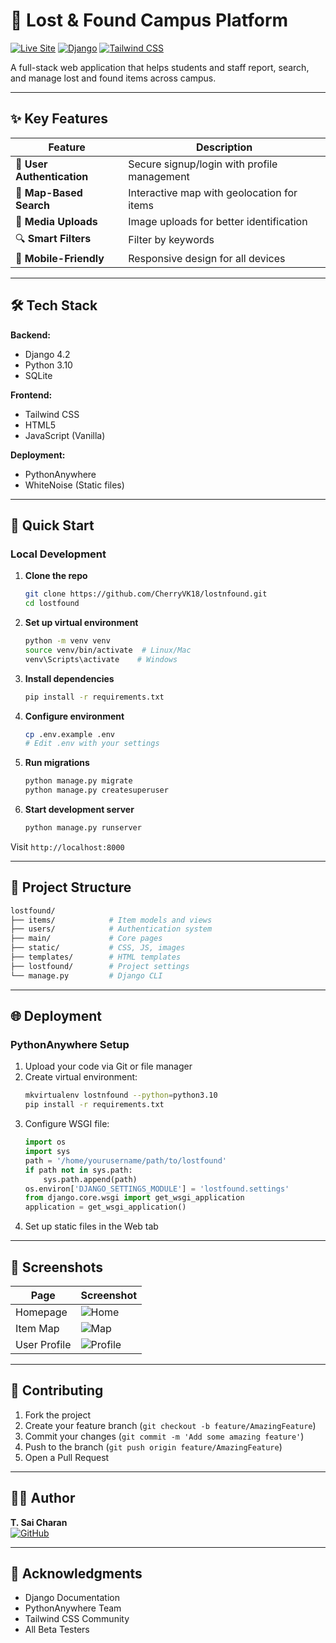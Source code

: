 
# 🧳 Lost & Found Campus Platform

[![Live Site](https://img.shields.io/badge/Live%20Site-Visit%20Now-brightgreen?style=for-the-badge&logo=python)](https://tscharan.pythonanywhere.com)
[![Django](https://img.shields.io/badge/Django-4.2-092E20?style=for-the-badge&logo=django)](https://www.djangoproject.com/)
[![Tailwind CSS](https://img.shields.io/badge/Tailwind_CSS-3.3-38B2AC?style=for-the-badge&logo=tailwind-css)](https://tailwindcss.com/)

A full-stack web application that helps students and staff report, search, and manage lost and found items across campus.

---

## ✨ Key Features

| Feature | Description |
|---------|-------------|
| 🔐 **User Authentication** | Secure signup/login with profile management |
| 📍 **Map-Based Search** | Interactive map with geolocation for items |
| 📸 **Media Uploads** | Image uploads for better identification |
| 🔍 **Smart Filters** | Filter by keywords |
| 📱 **Mobile-Friendly** | Responsive design for all devices |

---

## 🛠️ Tech Stack

**Backend:**
- Django 4.2
- Python 3.10
- SQLite

**Frontend:**
- Tailwind CSS
- HTML5
- JavaScript (Vanilla)

**Deployment:**
- PythonAnywhere
- WhiteNoise (Static files)

---

## 🚀 Quick Start

### Local Development

1. **Clone the repo**
   ```bash
   git clone https://github.com/CherryVK18/lostnfound.git
   cd lostfound
   ```

2. **Set up virtual environment**
   ```bash
   python -m venv venv
   source venv/bin/activate  # Linux/Mac
   venv\Scripts\activate    # Windows
   ```

3. **Install dependencies**
   ```bash
   pip install -r requirements.txt
   ```

4. **Configure environment**
   ```bash
   cp .env.example .env
   # Edit .env with your settings
   ```

5. **Run migrations**
   ```bash
   python manage.py migrate
   python manage.py createsuperuser
   ```

6. **Start development server**
   ```bash
   python manage.py runserver
   ```

Visit `http://localhost:8000`

---

## 📂 Project Structure

```bash
lostfound/
├── items/            # Item models and views
├── users/            # Authentication system
├── main/             # Core pages
├── static/           # CSS, JS, images
├── templates/        # HTML templates
├── lostfound/        # Project settings
└── manage.py         # Django CLI
```

---

## 🌐 Deployment

### PythonAnywhere Setup

1. Upload your code via Git or file manager
2. Create virtual environment:
   ```bash
   mkvirtualenv lostnfound --python=python3.10
   pip install -r requirements.txt
   ```
3. Configure WSGI file:
   ```python
   import os
   import sys
   path = '/home/yourusername/path/to/lostfound'
   if path not in sys.path:
       sys.path.append(path)
   os.environ['DJANGO_SETTINGS_MODULE'] = 'lostfound.settings'
   from django.core.wsgi import get_wsgi_application
   application = get_wsgi_application()
   ```
4. Set up static files in the Web tab

---

## 📸 Screenshots

| Page | Screenshot |
|------|------------|
| Homepage | ![Home](./ss/home.jpg) |
| Item Map | ![Map](./ss/map.jpg) |
| User Profile | ![Profile](./ss/profile.jpg) |

---

## 🤝 Contributing

1. Fork the project
2. Create your feature branch (`git checkout -b feature/AmazingFeature`)
3. Commit your changes (`git commit -m 'Add some amazing feature'`)
4. Push to the branch (`git push origin feature/AmazingFeature`)
5. Open a Pull Request

---


## 👨‍💻 Author

**T. Sai Charan**  
[![GitHub](https://img.shields.io/badge/GitHub-CherryVK18-181717?style=flat&logo=github)](https://github.com/CherryVK18)

---

## 🙌 Acknowledgments

- Django Documentation
- PythonAnywhere Team
- Tailwind CSS Community
- All Beta Testers
